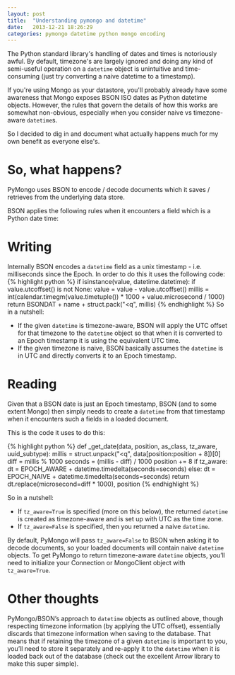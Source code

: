 ```yaml
---
layout: post
title:  "Understanding pymongo and datetime"
date:   2013-12-21 18:26:29
categories: pymongo datetime python mongo encoding
---
```


The Python standard library's handling of dates and times is notoriously awful. By default, timezone's are largely ignored and doing any kind of semi-useful operation on a `datetime` object is unintuitive and time-consuming (just try converting a naive datetime to a timestamp).

If you're using Mongo as your datastore, you'll probably already have some awareness that Mongo exposes BSON ISO dates as Python datetime objects. However, the rules that govern the details of how this works are somewhat non-obvious, especially when you consider naive vs timezone-aware `datetime`s.

So I decided to dig in and document what actually happens much for my own benefit as everyone else's.

# So, what happens?

PyMongo uses BSON to encode / decode documents which it saves / retrieves from the underlying data store.

BSON applies the following rules when it encounters a field which is a Python date time:

# Writing

Internally BSON encodes a `datetime` field as a unix timestamp - i.e. milliseconds since the Epoch. In order to do this it uses the following code:
{% highlight python %}
    if isinstance(value, datetime.datetime):
        if value.utcoffset() is not None:
            value = value - value.utcoffset()
        millis = int(calendar.timegm(value.timetuple()) * 1000 +
                     value.microsecond / 1000)
        return BSONDAT + name + struct.pack("<q", millis)
{% endhighlight %}
So in a nutshell:

   * If the given `datetime` is timezone-aware, BSON will apply the UTC offset for that timezone to the `datetime` object so that when it is converted to an Epoch timestamp it is using the equivalent UTC time.
   * If the given timezone is naive, BSON basically assumes the `datetime` is in UTC and directly converts it to an Epoch timestamp.



# Reading

Given that a BSON date is just an Epoch timestamp, BSON (and to some extent Mongo) then simply needs to create a `datetime` from that timestamp when it encounters such a fields in a loaded document.

This is the code it uses to do this:

{% highlight python %}
def _get_date(data, position, as_class, tz_aware, uuid_subtype):
    millis = struct.unpack("<q", data[position:position + 8])[0]
    diff = millis % 1000
    seconds = (millis - diff) / 1000
    position += 8
    if tz_aware:
        dt = EPOCH_AWARE + datetime.timedelta(seconds=seconds)
    else:
        dt = EPOCH_NAIVE + datetime.timedelta(seconds=seconds)
    return dt.replace(microsecond=diff * 1000), position
{% endhighlight %}

So in a nutshell:

   * If `tz_aware=True` is specified (more on this below), the returned `datetime` is created as timezone-aware and is set up with UTC as the time zone.
   * If `tz_aware=False` is specified, then you returned a naive `datetime`.

By default, PyMongo will pass `tz_aware=False` to BSON when asking it to decode documents, so your loaded documents will contain naive `datetime` objects. To get PyMongo to return timezone-aware `datetime` objects, you’ll need to initialize your Connection or MongoClient object with `tz_aware=True`.

# Other thoughts

PyMongo/BSON’s approach to `datetime` objects as outlined above, though respecting timezone information (by applying the UTC offset), essentially discards that timezone information when saving to the database. That means that if retaining the timezone of a given `datetime` is important to you, you’ll need to store it separately and re-apply it to the `datetime` when it is loaded back out of the database (check out the excellent Arrow library to make this super simple).

